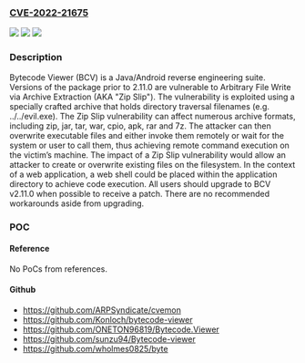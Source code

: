 ### [CVE-2022-21675](https://cve.mitre.org/cgi-bin/cvename.cgi?name=CVE-2022-21675)
![](https://img.shields.io/static/v1?label=Product&message=bytecode-viewer&color=blue)
![](https://img.shields.io/static/v1?label=Version&message=n%2Fa&color=blue)
![](https://img.shields.io/static/v1?label=Vulnerability&message=CWE-22%3A%20Improper%20Limitation%20of%20a%20Pathname%20to%20a%20Restricted%20Directory%20('Path%20Traversal')&color=brighgreen)

### Description

Bytecode Viewer (BCV) is a Java/Android reverse engineering suite. Versions of the package prior to 2.11.0 are vulnerable to Arbitrary File Write via Archive Extraction (AKA "Zip Slip"). The vulnerability is exploited using a specially crafted archive that holds directory traversal filenames (e.g. ../../evil.exe). The Zip Slip vulnerability can affect numerous archive formats, including zip, jar, tar, war, cpio, apk, rar and 7z. The attacker can then overwrite executable files and either invoke them remotely or wait for the system or user to call them, thus achieving remote command execution on the victim’s machine. The impact of a Zip Slip vulnerability would allow an attacker to create or overwrite existing files on the filesystem. In the context of a web application, a web shell could be placed within the application directory to achieve code execution. All users should upgrade to BCV v2.11.0 when possible to receive a patch. There are no recommended workarounds aside from upgrading.

### POC

#### Reference
No PoCs from references.

#### Github
- https://github.com/ARPSyndicate/cvemon
- https://github.com/Konloch/bytecode-viewer
- https://github.com/ONETON96819/Bytecode.Viewer
- https://github.com/sunzu94/Bytecode-viewer
- https://github.com/wholmes0825/byte

